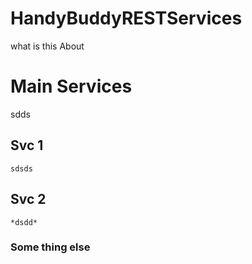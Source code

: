 # HandyBuddyRESTServices
what is this About

# Main Services
sdds
## Svc 1
    sdsds
    
## Svc 2
    *dsdd*
### Some thing else
